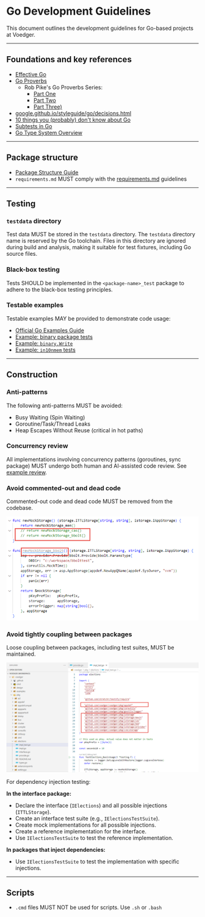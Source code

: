 # Go Development Guidelines

This document outlines the development guidelines for Go-based projects at Voedger.

---

## Foundations and key references

- [Effective Go](https://go.dev/doc/effective_go)
- [Go Proverbs](https://go-proverbs.github.io/)
  - Rob Pike's Go Proverbs Series:
    - [Part One](https://golangprojectstructure.com/rob-pike-go-proverbs/)
    - [Part Two](https://golangprojectstructure.com/rob-pike-go-proverbs-2/)
    - [Part Three)](https://golangprojectstructure.com/rob-pike-go-proverbs-3/)
- [google.github.io/styleguide/go/decisions.html](https://google.github.io/styleguide/go/decisions.html)
- [10 things you (probably) don't know about Go](https://go.dev/talks/2012/10things.slide)
- [Subtests in Go](https://go.dev/blog/subtests)
- [Go Type System Overview](https://go101.org/article/type-system-overview.html)

---

## Package structure

- [Package Structure Guide](https://github.com/voedger/kb/issues/45)
- `requirements.md` MUST comply with the [requirements.md](writing-guidelines.md#requirementsmd-files) guidelines 

---

## Testing

### `testdata` directory

Test data MUST be stored in the `testdata` directory. The `testdata` directory name is reserved by the Go toolchain. Files in this directory are ignored during build and analysis, making it suitable for test fixtures, including Go source files.

### Black-box testing

Tests SHOULD be implemented in the `<package-name>_test` package to adhere to the black-box testing principles.

### Testable examples

Testable examples MAY be provided to demonstrate code usage:

- [Official Go Examples Guide](https://go.dev/blog/examples)
- [Example: binary package tests](https://cs.opensource.google/go/go/+/refs/tags/go1.20.5:src/encoding/binary/example_test.go)
- [Example: `binary.Write`](https://pkg.go.dev/encoding/binary#example-Write)
- [Example: `in10nmem` tests](https://github.com/voedger/voedger/blob/15ef848eecdc1950a6eba71732991012d509be18/pkg/in10nmem/example_test.go#L21)

---

## Construction

### Anti-patterns

The following anti-patterns MUST be avoided:

- Busy Waiting (Spin Waiting)
- Goroutine/Task/Thread Leaks
- Heap Escapes Without Reuse (critical in hot paths)

### Concurrency review

All implementations involving concurrency patterns (goroutines, sync package) MUST undergo both human and AI-assisted code review. See [example review](https://github.com/voedger/kb/issues/57).

### Avoid commented-out and dead code

Commented-out code and dead code MUST be removed from the codebase.

<kbd>![Dead code example](images/deadcode.png)</kbd>

### Avoid tightly coupling between packages

Loose coupling between packages, including test suites, MUST be maintained.

<kbd>![Coupling example](images/coupling.png)</kbd>

For dependency injection testing:

**In the interface package:**

- Declare the interface (`IElections`) and all possible injections (`ITTLStorage`).
- Create an interface test suite (e.g., `IElectionsTestSuite`).
- Create mock implementations for all possible injections.
- Create a reference implementation for the interface.
- Use `IElectionsTestSuite` to test the reference implementation.

**In packages that inject dependencies:**

- Use `IElectionsTestSuite` to test the implementation with specific injections.

---

## Scripts

- `.cmd` files MUST NOT be used for scripts. Use `.sh` or `.bash`
